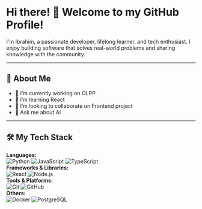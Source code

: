 # Hi there! 👋 Welcome to my GitHub Profile!

I'm Ibrahim, a passionate developer, lifelong learner, and tech enthusiast. I enjoy building software that solves real-world problems and sharing knowledge with the community. 

---

## 🚀 About Me
- 🔭 I’m currently working on OLPP
- 🌱 I’m learning React
- 👯 I’m looking to collaborate on Frontend project
- 💬 Ask me about AI

---

## 🛠️ My Tech Stack
**Languages:**  
![Python](https://img.shields.io/badge/-Python-3776AB?style=flat&logo=python&logoColor=white) ![JavaScript](https://img.shields.io/badge/-JavaScript-F7DF1E?style=flat&logo=javascript&logoColor=black) ![TypeScript](https://img.shields.io/badge/-TypeScript-007ACC?style=flat&logo=typescript&logoColor=white)  
**Frameworks & Libraries:**  
![React](https://img.shields.io/badge/-React-61DAFB?style=flat&logo=react&logoColor=black) ![Node.js](https://img.shields.io/badge/-Node.js-339933?style=flat&logo=node.js&logoColor=white)  
**Tools & Platforms:**  
![Git](https://img.shields.io/badge/-Git-F05032?style=flat&logo=git&logoColor=white) ![GitHub](https://img.shields.io/badge/-GitHub-181717?style=flat&logo=github&logoColor=white)  
**Others:**  
![Docker](https://img.shields.io/badge/-Docker-2496ED?style=flat&logo=docker&logoColor=white) ![PostgreSQL](https://img.shields.io/badge/-PostgreSQL-4169E1?style=flat&logo=postgresql&logoColor=white)

